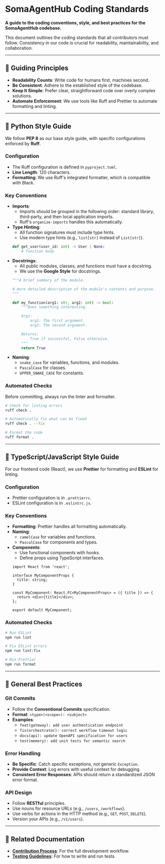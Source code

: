 # SomaAgentHub Coding Standards

**A guide to the coding conventions, style, and best practices for the SomaAgentHub codebase.**

This document outlines the coding standards that all contributors must follow. Consistency in our code is crucial for readability, maintainability, and collaboration.

---

## 🎯 Guiding Principles

- **Readability Counts**: Write code for humans first, machines second.
- **Be Consistent**: Adhere to the established style of the codebase.
- **Keep It Simple**: Prefer clear, straightforward code over overly complex solutions.
- **Automate Enforcement**: We use tools like Ruff and Prettier to automate formatting and linting.

---

## 🐍 Python Style Guide

We follow **PEP 8** as our base style guide, with specific configurations enforced by **Ruff**.

### Configuration
- The Ruff configuration is defined in `pyproject.toml`.
- **Line Length**: 120 characters.
- **Formatting**: We use Ruff's integrated formatter, which is compatible with Black.

### Key Conventions
- **Imports**:
    - Imports should be grouped in the following order: standard library, third-party, and then local application imports.
    - Ruff's `organize-imports` handles this automatically.
- **Type Hinting**:
    - All function signatures must include type hints.
    - Use modern type hints (e.g., `list[str]` instead of `List[str]`).
    ```python
    def get_user(user_id: int) -> User | None:
        # function body
    ```
- **Docstrings**:
    - All public modules, classes, and functions must have a docstring.
    - We use the **Google Style** for docstrings.
    ```python
    """A brief summary of the module.

    A more detailed description of the module's contents and purpose.
    """

    def my_function(arg1: str, arg2: int) -> bool:
        """Does something interesting.

        Args:
            arg1: The first argument.
            arg2: The second argument.

        Returns:
            True if successful, False otherwise.
        """
        return True
    ```
- **Naming**:
    - `snake_case` for variables, functions, and modules.
    - `PascalCase` for classes.
    - `UPPER_SNAKE_CASE` for constants.

### Automated Checks
Before committing, always run the linter and formatter.

```bash
# Check for linting errors
ruff check .

# Automatically fix what can be fixed
ruff check . --fix

# Format the code
ruff format .
```

---

## 📜 TypeScript/JavaScript Style Guide

For our frontend code (React), we use **Prettier** for formatting and **ESLint** for linting.

### Configuration
- Prettier configuration is in `.prettierrc`.
- ESLint configuration is in `.eslintrc.js`.

### Key Conventions
- **Formatting**: Prettier handles all formatting automatically.
- **Naming**:
    - `camelCase` for variables and functions.
    - `PascalCase` for components and types.
- **Components**:
    - Use functional components with hooks.
    - Define props using TypeScript interfaces.
    ```tsx
    import React from 'react';

    interface MyComponentProps {
      title: string;
    }

    const MyComponent: React.FC<MyComponentProps> = ({ title }) => {
      return <div>{title}</div>;
    };

    export default MyComponent;
    ```

### Automated Checks
```bash
# Run ESLint
npm run lint

# Fix ESLint errors
npm run lint:fix

# Run Prettier
npm run format
```

---

## 📝 General Best Practices

### Git Commits
- Follow the **Conventional Commits** specification.
- **Format**: `<type>(<scope>): <subject>`
- **Examples**:
    - `feat(gateway): add user authentication endpoint`
    - `fix(orchestrator): correct workflow timeout logic`
    - `docs(api): update OpenAPI specification for users`
    - `test(memory): add unit tests for semantic search`

### Error Handling
- **Be Specific**: Catch specific exceptions, not generic `Exception`.
- **Provide Context**: Log errors with useful context for debugging.
- **Consistent Error Responses**: APIs should return a standardized JSON error format.

### API Design
- Follow **RESTful** principles.
- Use nouns for resource URLs (e.g., `/users`, `/workflows`).
- Use verbs for actions in the HTTP method (e.g., `GET`, `POST`, `DELETE`).
- Version your APIs (e.g., `/v1/users`).

---
## 🔗 Related Documentation
- **[Contribution Process](contribution-process.md)**: For the full development workflow.
- **[Testing Guidelines](testing-guidelines.md)**: For how to write and run tests.
